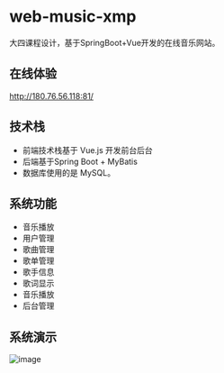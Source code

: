 # web-music-xmp

大四课程设计，基于SpringBoot+Vue开发的在线音乐网站。

## 在线体验
http://180.76.56.118:81/

## 技术栈
- 前端技术栈基于 Vue.js 开发前台后台
- 后端基于Spring  Boot + MyBatis 
- 数据库使用的是 MySQL。

## 系统功能
- 音乐播放
- 用户管理
- 歌曲管理
- 歌单管理
- 歌手信息
- 歌词显示
- 音乐播放
- 后台管理

## 系统演示

![image](https://user-images.githubusercontent.com/96759763/207244166-cea3f4c1-5ae2-45e9-b82b-e49b43f59e26.png)

